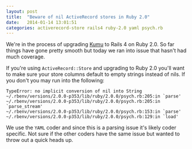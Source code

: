 ```yaml
---
layout: post
title:  "Beware of nil ActiveRecord stores in Ruby 2.0"
date:   2014-01-14 13:01:51
categories: activerecord-store rails4 ruby-2.0 yaml psych.rb
---
```


We're in the process of upgrading [Kumu](https://www.kumu.io) to Rails 4 on Ruby 2.0.
So far things have gone pretty smooth but today we ran into issue that hasn't had
much coverage.

If you're using `ActiveRecord::Store` and upgrading to Ruby 2.0 you'll want to make
sure your store columns default to empty strings instead of nils.  If you don't
you may run into the following:

```
TypeError: no implicit conversion of nil into String
~/.rbenv/versions/2.0.0-p353/lib/ruby/2.0.0/psych.rb:205:in `parse'
~/.rbenv/versions/2.0.0-p353/lib/ruby/2.0.0/psych.rb:205:in `parse_stream'
~/.rbenv/versions/2.0.0-p353/lib/ruby/2.0.0/psych.rb:153:in `parse'
~/.rbenv/versions/2.0.0-p353/lib/ruby/2.0.0/psych.rb:129:in `load'
```

We use the `YAML` coder and since this is a parsing issue it's likely coder specific.
Not sure if the other coders have the same issue but wanted to throw out a quick
heads up.
